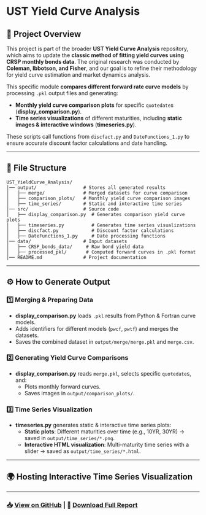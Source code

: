 # UST Yield Curve Analysis

## 📌 Project Overview
This project is part of the broader **UST Yield Curve Analysis** repository, which aims to update the **classic method of fitting yield curves using CRSP monthly bonds data**. The original research was conducted by **Coleman, Ibbotson, and Fisher**, and our goal is to refine their methodology for yield curve estimation and market dynamics analysis.

This specific module **compares different forward rate curve models** by processing `.pkl` output files and generating:  
- **Monthly yield curve comparison plots** for specific `quotedate`s (**display_comparison.py**).  
- **Time series visualizations** of different maturities, including **static images & interactive windows** (**timeseries.py**).  

These scripts call functions from `discfact.py` and `DateFunctions_1.py` to ensure accurate discount factor calculations and date handling.

---

## 📂 File Structure
```
UST_YieldCurve_Analysis/
│── output/                 # Stores all generated results
│   ├── merge/              # Merged datasets for curve comparison
│   ├── comparison_plots/   # Monthly yield curve comparison images
│   ├── time_series/        # Static and interactive time series
│── src/                    # Source code
│   ├── display_comparison.py  # Generates comparison yield curve plots
│   ├── timeseries.py          # Generates time series visualizations
│   ├── discfact.py            # Discount factor calculations
│   ├── DateFunctions_1.py     # Date processing functions
│── data/                   # Input datasets
│   ├── CRSP_bonds_data/     # Raw bond yield data
│   ├── processed_pkl/       # Computed forward curves in .pkl format
│── README.md               # Project documentation
```

---

## ⚙️ How to Generate Output
### **1️⃣ Merging & Preparing Data**
- **display_comparison.py** loads `.pkl` results from Python & Fortran curve models.
- Adds identifiers for different models (`pwcf`, `pwtf`) and merges the datasets.
- Saves the combined dataset in `output/merge/merge.pkl` and `merge.csv`.

### **2️⃣ Generating Yield Curve Comparisons**
- **display_comparison.py** reads `merge.pkl`, selects specific `quotedate`s, and:
  - Plots monthly forward curves.
  - Saves images in `output/comparison_plots/`.

### **3️⃣ Time Series Visualization**
- **timeseries.py** generates static & interactive time series plots:
  - **Static plots**: Different maturities over time (e.g., 10YR, 30YR) → saved in `output/time_series/*.png`.
  - **Interactive HTML visualization**: Multi-maturity time series with a slider → saved as `output/time_series/*.html`.

---

## 🌍 Hosting Interactive Time Series Visualization

---

### 📥 [View on GitHub](https://github.com/yourusername/UST_YieldCurve_Analysis) | 📄 [Download Full Report](report.pdf)
